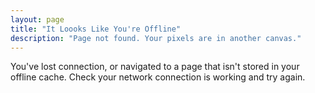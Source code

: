 ```yaml
---
layout: page
title: "It Loooks Like You're Offline"
description: "Page not found. Your pixels are in another canvas."
---
```


You've lost connection, or navigated to a page that isn't stored in your offline cache. Check your network connection is working and try again.